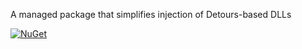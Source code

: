 A managed package that simplifies injection of Detours-based DLLs

[![NuGet](https://img.shields.io/nuget/v/NDetours.svg)](https://www.nuget.org/packages/NDetours/)
